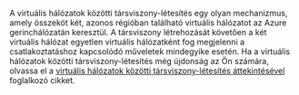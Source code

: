 A virtuális hálózatok közötti társviszony-létesítés egy olyan mechanizmus, amely összeköt két, azonos régióban található virtuális hálózatot az Azure gerinchálózatán keresztül. A társviszony létrehozását követően a két virtuális hálózat egyetlen virtuális hálózatként fog megjelenni a csatlakoztatáshoz kapcsolódó műveletek mindegyike esetén. Ha a virtuális hálózatok közötti társviszony-létesítés még újdonság az Ön számára, olvassa el a [virtuális hálózatok közötti társviszony-létesítés áttekintésével](../articles/virtual-network/virtual-network-peering-overview.md) foglalkozó cikket.


<!--HONumber=Sep16_HO4-->


